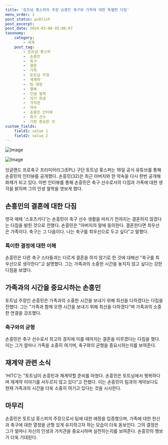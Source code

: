 ```yaml
---
title: '토트넘 홋스퍼의 주장 손흥민 축구와 가족에 대한 특별한 다짐'
menu_order: 1
post_status: publish
post_excerpt: 
post_date: 2024-03-08 05:06:07
taxonomy:
    category:
        - 세계
    post_tag:
        - 토트넘 홋스퍼
        -  손흥민
        -  축구
        -  결혼
        -  가족
        -  토트넘 주장
        -  재계약
        -  팀 애정
        -  행복
        -  인생 철학
        -  자기 희생
        -  가치관
        -  약속
        -  손흥민 인터뷰
        -  축구 선수
        -  가장 중요한 것
custom_fields:
    field1: value 1
    field2: value 2
---
```


![Image](https://imgnews.pstatic.net/image/081/2024/03/07/0003435408_001_20240307111801175.png?type=w647)

![Image](https://imgnews.pstatic.net/image/081/2024/03/07/0003435408_002_20240307111801209.png?type=w647)

잉글랜드 프로축구 프리미어리그(EPL) 구단 토트넘 홋스퍼는 16일 공식 유튜브를 통해 손흥민의 인터뷰를 공개했다. 손흥민(32)은 최근 아버지와 한 약속을 다시 한번 공개해 화제가 되고 있다. 이번 인터뷰를 통해 손흥민은 축구 선수로서의 다짐과 가족에 대한 생각을 밝히며 그의 인생 철학을 엿보게 했다.
## 손흥민의 결혼에 대한 다짐
영국 매체 '스포츠키다'는 손흥민이 축구 선수 생활을 마치기 전까지는 결혼하지 않겠다는 다짐을 밝힌 것으로 전했다. 손흥민은 "아버지의 말에 동의한다. 결혼한다면 최우선은 가족이다. 축구는 그 다음이다. 나는 축구를 최우선으로 두고 싶다"고 말했다.
### 특이한 결정에 대한 이해
손흥민은 다른 축구 스타들과는 다르게 결혼을 하지 않기로 한 것에 대해선 "축구를 최우선으로 생각한다"고 설명했다. 그는 가족과의 소중한 시간을 놓치지 않고 싶다는 강한 다짐을 보였다.
## 가족과의 시간을 중요시하는 손흥민
토트넘 주장인 손흥민은 가족과의 소중한 시간을 보내기 위해 최선을 다하겠다는 다짐을 전했다. 그는 "가족과 함께 오랜 시간을 보내기 위해 최선을 다하겠다"며 가족과의 소중한 연결을 강조했다.
### 축구와의 균형
손흥민은 축구 선수로서 최고의 경지에 이를 때까지는 결혼을 미루겠다는 다짐을 했다. 이는 그가 얼마나 가족을 소중히 여기며, 축구와의 균형을 중요시하는지를 보여준다.
## 재계약 관련 소식
‘HITC’는 "토트넘이 손흥민과 재계약할 준비를 마쳤다. 손흥민은 토트넘에서 행복하다며 재계약 이야기를 서두르지 않고 있다"고 전했다. 이는 손흥민이 팀과의 계약보다도 현재 가족과의 시간을 더욱 소중히 여기고 있다는 것을 시사한다.
## 마무리
손흥민은 토트넘 홋스퍼의 주장으로서 팀에 대한 애정을 입증했으며, 가족에 대한 헌신과 축구에 대한 열정을 균형 있게 유지하고자 하는 모습이 더욱 돋보인다. 그의 결정은 그가 얼마나 자신의 인생과 가치관을 중요시하며 실천하는지를 보여준다. 손흥민의 행보가 더욱 기대된다.
